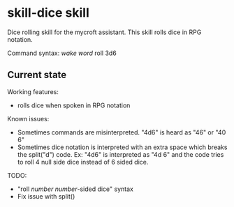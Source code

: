 # skill-dice skill

Dice rolling skill for the mycroft assistant.
This skill rolls dice in RPG notation.

Command syntax: _wake word_ roll 3d6

## Current state

Working features:
 - rolls dice when spoken in RPG notation

Known issues:
 - Sometimes commands are misinterpreted. "4d6" is heard as "46" or "40 6"
 - Sometimes dice notation is interpreted with an extra space which breaks the split("d") code. Ex: "4d6" is interpreted as "4d 6" and the code tries to roll 4 null side dice instead of 6 sided dice.

TODO:
 - "roll _number number_-sided dice" syntax
 - Fix issue with split()
